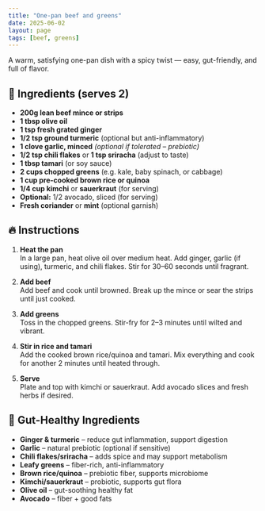 ```yaml
---
title: "One-pan beef and greens"
date: 2025-06-02
layout: page
tags: [beef, greens]
---
```


A warm, satisfying one-pan dish with a spicy twist — easy, gut-friendly, and full of flavor.

## 🛒 Ingredients (serves 2)

- **200g lean beef mince or strips**
- **1 tbsp olive oil**
- **1 tsp fresh grated ginger**
- **1/2 tsp ground turmeric** (optional but anti-inflammatory)
- **1 clove garlic, minced** *(optional if tolerated – prebiotic)*
- **1/2 tsp chili flakes** or **1 tsp sriracha** (adjust to taste)
- **1 tbsp tamari** (or soy sauce)
- **2 cups chopped greens** (e.g. kale, baby spinach, or cabbage)
- **1 cup pre-cooked brown rice or quinoa**
- **1/4 cup kimchi** or **sauerkraut** (for serving)
- **Optional:** 1/2 avocado, sliced (for serving)
- **Fresh coriander** or **mint** (optional garnish)

## 🔥 Instructions

1. **Heat the pan**  
   In a large pan, heat olive oil over medium heat. Add ginger, garlic (if using), turmeric, and chili flakes. Stir for 30–60 seconds until fragrant.

2. **Add beef**  
   Add beef and cook until browned. Break up the mince or sear the strips until just cooked.

3. **Add greens**  
   Toss in the chopped greens. Stir-fry for 2–3 minutes until wilted and vibrant.

4. **Stir in rice and tamari**  
   Add the cooked brown rice/quinoa and tamari. Mix everything and cook for another 2 minutes until heated through.

5. **Serve**  
   Plate and top with kimchi or sauerkraut. Add avocado slices and fresh herbs if desired.

## 🌿 Gut-Healthy Ingredients

- **Ginger & turmeric** – reduce gut inflammation, support digestion  
- **Garlic** – natural prebiotic (optional if sensitive)  
- **Chili flakes/sriracha** – adds spice and may support metabolism  
- **Leafy greens** – fiber-rich, anti-inflammatory  
- **Brown rice/quinoa** – prebiotic fiber, supports microbiome  
- **Kimchi/sauerkraut** – probiotic, supports gut flora  
- **Olive oil** – gut-soothing healthy fat  
- **Avocado** – fiber + good fats  
